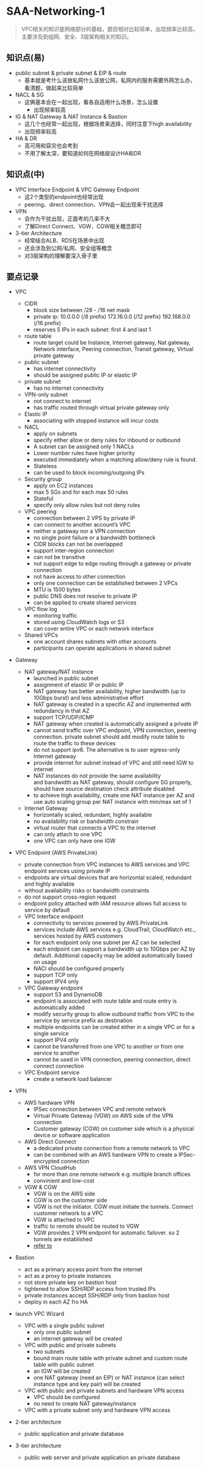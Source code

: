 # SAA-Networking-1

>VPC相关的知识是网络部分的基础，题目相对比较简单，出现频率比较高，主要涉及到组网、安全、3层架构相关的知识。

## 知识点(易)

- public subnet & private subnet & EIP & route
  - 基本就是考什么该放私网什么该放公网，私网内的服务需要外网怎么办，看清题，做起来比较简单
- NACL & SG
  - 这俩基本会在一起出现，看各自适用什么场景，怎么设置
    - 出现频率较高
- IG & NAT Gateway & NAT Instance & Bastion
  - 这几个也经常一起出现，根据场景来选择，同时注意下high availability
  - 出现频率较高
- HA & DR
  - 高可用和容灾也会考到
  - 不用了解太深，要知道如何在网络层设计HA和DR

## 知识点(中)

- VPC Interface Endpoint & VPC Gateway Endpoint
  - 这2个类型的endpoint也经常出现
  - peering、direct connection、VPN会一起出现来干扰选择
- VPN
  - 会作为干扰出现，正面考的几率不大
  - 了解Direct Connect、VGW、CGW相关概念即可
- 3-tier Architecture
  - 经常结合ALB、RDS在场景中出现
  - 还会涉及到公网/私网、安全组等概念
  - 对3层架构的理解要深入骨子里

## 要点记录

- VPC  

	- CIDR
		- block size between /28 - /16 net mask
		- private ip: 10.0.0.0 (/8 prefix) 172.16.0.0 (/12 prefix) 192.168.0.0 (/16 prefix)
		- reserves 5 IPs in each subnet: first 4 and last 1
	- route table
		- route target could be Instance, Internet gateway, Nat gateway, Network interface, Peering connection, Transit gateway, Virtual private gateway
	- public subnet
		- has internet connectivity
		- should be assigned public IP or elastic IP
	- private subnet
		- has no internet connectivity
	- VPN-only subnet
		- not connect to internet
		- has traffic routed through virtual private gateway only
	- Elastic IP
		- associating with stopped instance will incur costs
	- NACL
		- apply on subnets
		- specify either allow or deny rules for inbound or outbound
		- A subnet can be assigned only 1 NACLs
		- Lower number rules have higher priority
		- executed immediately when a matching allow/deny rule is found.
		- Stateless
		- can be used to block incoming/outgoing IPs
	- Security group
		- apply on EC2 instances
		- max 5 SGs and for each max 50 rules
		- Stateful
		- specify only allow rules but not deny rules
	- VPC peering
		- connection between 2 VPS by private IP
		- can connect to another account’s VPC
		- neither a gateway nor a VPN connection
		- no single point failure or a bandwidth bottleneck
		- CIDR blocks can not be overlapped
		- support inter-region connection
		- can not be transitive
		- not support edge to edge routing through a gateway or private connection
		- not have access to other connection
		- only one connection can be established between 2 VPCs
		- MTU is 1500 bytes
		- public DNS does not resolve to private IP
		- can be applied to create shared services
	- VPC flow log
		- monitoring traffic
		- stored using CloudWatch logs or S3
		- can cover entire VPC or each network interface
	- Shared VPCs
		- one account shares subnets with other accounts
		- participants can operate applications in shared subnet
- Gateway
	- NAT gateway/NAT instance
		- launched in public subnet
		- assignment of elastic IP or public IP
		- NAT gateway has better availability, higher bandwidth (up to 10Gbps burst) and less administrative effort
		- NAT gateway is created in a specific AZ and implemented with redundancy in that AZ
		- support TCP/UDP/ICMP
		- NAT gateway when created is automatically assigned a private IP
		- cannot send traffic over VPC endpoint, VPN connection, peering connection. private subnet should add modify route table to route the traffic to these devices
		- do not support ipv6. The alternative is to user egress-only Internet gateway
		- provide internet for subnet instead of VPC and still need IGW to internet
		- NAT instances do not provide the same availability and bandwidth as NAT gateway, should configure SG properly, should have source destination check attribute disabled
		- to achieve high availability, create one NAT instance per AZ and use auto scaling group per NAT instance with min/max set of 1
	- Internet Gateway
		- horizontally scaled, redundant, highly available
		- no availability risk or bandwidth constrain
		- virtual router that connects a VPC to the internet
		- can only attach to one VPC
		- one VPC can only have one IGW
- VPC Endpoint (AWS PrivateLink)
	- private connection from VPC instances to AWS services and VPC endpoint services using private IP
	- endpoints are virtual devices that are horizontal scaled, redundant and highly available
	- without availability risks or bandwidth constraints
	- do not support cross-region request
	- endpoint policy attached with IAM resource allows full access to service by default
	- VPC Interface endpoint
		- connectivity to services powered by AWS PrivateLink
		- services include AWS services e.g. CloudTrail, CloudWatch etc., services hosted by AWS customers
		- for each endpoint only one subnet per AZ can be selected
		- each endpoint can support a bandwidth up to 10Gbps per AZ by default. Additional capacity may be added automatically based on usage
		- NACl should be configured properly
		- support TCP only
		- support IPV4 only
	- VPC Gateway endpoint
		- support S3 and DynamoDB
		- endpoint is associated with route table and route entry is automatically added
		- modify security group to allow outbound traffic from VPC to the service by service prefix as destination
		- multiple endpoints can be created either in a single VPC or for a single service
		- support IPV4 only
		- cannot be transferred from one VPC to another or from one service to another
		- cannot be used in VPN connection, peering connection, direct connect connection
	- VPC Endpoint service
		- create a network load balancer
- VPN
	- AWS hardware VPN
		- IPSec connection between VPC and remote network
		- Virtual Private Gateway (VGW) on AWS side of the VPN connection
		- Customer gateway (CGW) on customer side which is a physical device or software application
	- AWS Direct Connect
		- a dedicated private connection from a remote network to VPC
		- can be combined with an AWS hardware VPN to create a IPSec-encrypted connection
	- AWS VPN CloudHub
		- for more than one remote network e.g. multiple branch offices
		- convinient and low-cost
	- VGW & CGW
		- VGW is on the AWS side
		- CGW is on the customer side
		- VGW is not the initiator. CGW must initiate the tunnels. Connect customer network to a VPC
		- VGW is attached to VPC
		- traffic to remote should be routed to VGW
		- VGW provides 2 VPN endpoint for automatic failover. so 2 tunnels are established
		- [refer to](https://blog.gcp.expert/build-a-vpn-between-gcp-aws/)
- Bastion
	- act as a primary access point from the internet
	- act as a proxy to private instances
	- not store private key on bastion host
	- tightened to allow SSH/RDP access from trusted IPs
	- private instances accept SSH/RDP only from bastion host
	- deploy in each AZ fro HA
- launch VPC Wizard
	- VPC with a single public subnet
		- only one public subnet
		- an internet gateway will be created
	- VPC with public and private subnets
		- two subnets
		- bound main route table with private subnet and custom route table with public subnet
		- an IGW will be created
		- one NAT gateway (need an EIP) or NAT instance (can select instance type and key pair) will be created
	- VPC with public and private subnets and hardware VPN access
		- VPC should be configured
		- no need to create NAT gateway/instance
	- VPC with a private subnet only and hardware VPN access
- 2-tier architecture
	- public application and private database
- 3-tier architecture
	- public web server and private application an private database
